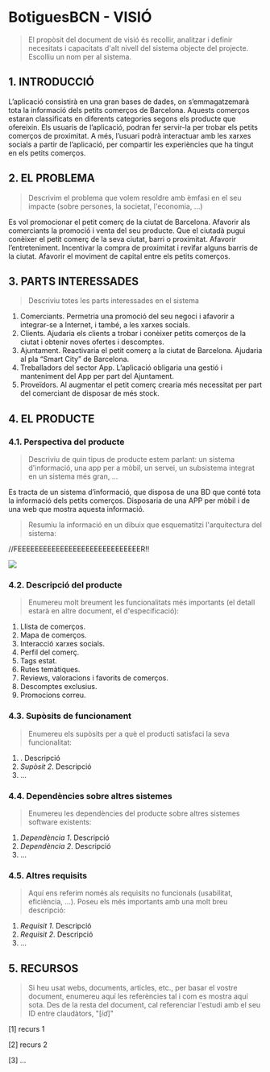 ﻿# BotiguesBCN - VISIÓ #


> El propòsit del document de visió és recollir, analitzar i definir necesitats i capacitats d'alt nivell del sistema objecte del projecte. Escolliu un nom per al sistema.


## 1. INTRODUCCIÓ ##

L’aplicació consistirà en una gran bases de dades, on s’emmagatzemarà tota la informació dels petits comerços de Barcelona. Aquests comerços estaran classificats en diferents categories segons els producte que ofereixin.
Els usuaris de l’aplicació, podran fer servir-la per trobar els petits comerços de proximitat. A més, l’usuari podrà interactuar amb les xarxes socials a partir de l’aplicació, per compartir les experiències que ha tingut en els petits comerços.

## 2. EL PROBLEMA ##

> Descrivim el problema que volem resoldre amb èmfasi en el seu impacte (sobre persones, la societat, l'economia, ...)

Es vol promocionar el petit comerç de la ciutat de Barcelona. Afavorir als comerciants la promoció  i venta del seu producte.
Que el ciutadà pugui conèixer el petit comerç de la seva ciutat, barri o proximitat. 
Afavorir l’entreteniment.
Incentivar la compra de proximitat i revifar alguns barris de la ciutat. 
Afavorir el moviment de capital entre els petits comerços. 

## 3. PARTS INTERESSADES ##

> Descriviu totes les parts interessades en el sistema

1. Comerciants. Permetria una promoció del seu negoci i afavorir a integrar-se a Internet, i també, a les xarxes socials.
2. Clients. Ajudaria els clients a trobar i conèixer petits comerços de la ciutat i obtenir noves ofertes i descomptes.
3. Ajuntament. Reactivaria el petit comerç a la ciutat de Barcelona. Ajudaria al pla “Smart City” de Barcelona.
4. Treballadors del sector App. L’aplicació obligaria una gestió i manteniment del App per part del Ajuntament.
5. Proveïdors. Al augmentar el petit comerç crearia més necessitat per part del comerciant de disposar de més stock.












## 4. EL PRODUCTE ##

### 4.1. Perspectiva del producte ###
> Descriviu de quin tipus de producte estem parlant: un sistema d'informació, una app per a mòbil, un servei, un subsistema integrat en un sistema més gran, ...

Es tracta de un sistema d’informació, que disposa de una BD que conté tota la informació dels petits comerços. Disposaria de una APP per mòbil i de una web que mostra aquesta informació. 
 
> Resumiu la informació en un dibuix que esquematitzi l'arquitectura del sistema:

//FEEEEEEEEEEEEEEEEEEEEEEEEEEEEER!!

![](http://www.dittoditto.com/img/screenshots/soft-arch.gif)

### 4.2. Descripció del producte ###
> Enumereu molt breument les funcionalitats més importants (el detall estarà en altre document, el d'especificació):

1. Llista de comerços. 
2. Mapa de comerços.
3. Interacció xarxes socials.
4. Perfil del comerç.
5. Tags estat.
6. Rutes temàtiques.
7. Reviews, valoracions i favorits de comerços.
8. Descomptes exclusius.
9. Promocions correu.


### 4.3. Supòsits de funcionament ###
> Enumereu els supòsits per a què el producti satisfaci la seva funcionalitat:

1. . Descripció 
2. *Supòsit 2*. Descripció 
3. ...
 
### 4.4. Dependències sobre altres sistemes ###
> Enumereu les dependències del producte sobre altres sistemes software existents:

1. *Dependència 1*. Descripció 
2. *Dependència 2*. Descripció 
3. ...
  
### 4.5. Altres requisits ###
> Aquí ens referim només als requisits no funcionals (usabilitat, eficiència, ...). Poseu els més importants amb una molt breu descripció:

1. *Requisit 1*. Descripció 
2. *Requisit 2*. Descripció 
3. ...

## 5. RECURSOS ##

> Si heu usat webs, documents, articles, etc., per basar el vostre document, enumereu aquí les referències tal i com es mostra aquí sota. Des de la resta del document, cal referenciar l'estudi amb el seu ID entre claudàtors, "[*id*]"

[1] recurs 1

[2] recurs 2

[3] ...
